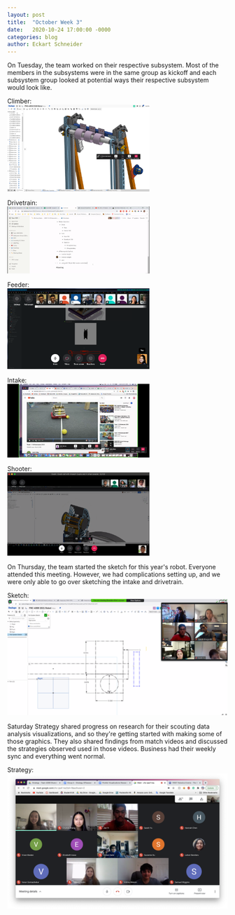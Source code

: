 ```yaml
---
layout: post
title:  "October Week 3"
date:   2020-10-24 17:00:00 -0000
categories: blog
author: Eckart Schneider
---
```

On Tuesday, the team worked on their respective subsystem. Most of the members in the subsystems were in the same group as kickoff and each subsystem group looked at potential ways their respective subsystem would look like.

Climber: \
<img src="/img/blog/2020-10-24/october20climber.png" width="325"/>

Drivetrain: \
<img src="/img/blog/2020-10-24/october20drivetrain.png" width="325"/>

Feeder: \
<img src="/img/blog/2020-10-24/october20feeder.png" width="325"/>

Intake: \
<img src="/img/blog/2020-10-24/october20intake.png" width="325"/>

Shooter: \
<img src="/img/blog/2020-10-24/october20shooter.png" width="325"/>

On Thursday, the team started the sketch for this year's robot. Everyone attended this meeting. However, we had complications setting up, and we were only able to go over sketching the intake and drivetrain.

Sketch: \
<img src="/img/blog/2020-10-24/october22sketch.png" width="600"/>

Saturday Strategy shared progress on research for their scouting data analysis visualizations, and so they're getting started with making some of those graphics. They also shared findings from match videos and discussed the strategies observed used in those videos. Business had their weekly sync and everything went normal.

Strategy: \
<img src="/img/blog/2020-10-24/october24strategy.png" width="600"/>
